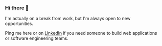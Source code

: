 ### Hi there 👋
I'm actually on a break from work, but I'm always open to new opportunities.

Ping me here or on [LinkedIn](https://www.linkedin.com/in/martinslucas/) if you need someone to build web applications or software engineering teams.

<!--
**lucasmartins/lucasmartins** is a ✨ _special_ ✨ repository because its `README.md` (this file) appears on your GitHub profile.

Here are some ideas to get you started:

- 🔭 I’m currently working on ...
- 🌱 I’m currently learning ...
- 👯 I’m looking to collaborate on ...
- 🤔 I’m looking for help with ...
- 💬 Ask me about ...
- 📫 How to reach me: ...
- 😄 Pronouns: ...
- ⚡ Fun fact: ...
-->
